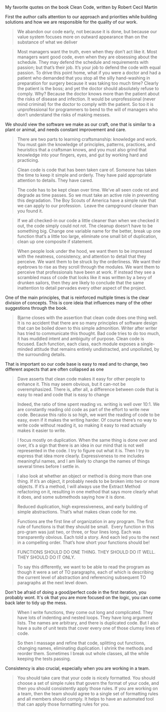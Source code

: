 My favorite quotes on the book Clean Code, written by Robert Cecil Martin

First the author calls attention to our approach and priorities while building solutions and how we are responsible for the quality of our work.

>We abandon our code early, not because it is done, but because our value system focuses more on outward appearance than on the substance of what we deliver

> Most managers want the truth, even when they don’t act like it. Most managers want good code, even when they are obsessing about the schedule. They may defend the schedule and requirements with passion; but that’s their job. It’s your job to defend the code with equal passion. To drive this point home, what if you were a doctor and had a patient who demanded that you stop all the silly hand-washing in preparation for surgery because it was taking too much time? Clearly the patient is the boss; and yet the doctor should absolutely refuse to comply. Why? Because the doctor knows more than the patient about the risks of disease and infection. It would be unprofessional (never mind criminal) for the doctor to comply with the patient. So too it is unprofessional for programmers to bend to the will of managers who don’t understand the risks of making messes.

We should view the software we make as our craft, one that is similar to a plant or animal, and needs constant improvement and care. 

>There are two parts to learning craftsmanship: knowledge and work. You must gain the knowledge of principles, patterns, practices, and heuristics that a craftsman knows, and you must also grind that knowledge into your fingers, eyes, and gut by working hard and practicing.

>Clean code is code that has been taken care of. Someone has taken the time to keep it simple and orderly. They have paid appropriate attention to details. They have cared.

> The code has to be kept clean over time. We’ve all seen code rot and degrade as time passes. So we must take an active role in preventing this degradation. The Boy Scouts of America have a simple rule that we can apply to our profession.  Leave the campground cleaner than you found it.

> If we all checked-in our code a little cleaner than when we checked it out, the code simply could not rot. The cleanup doesn’t have to be something big. Change one variable name for the better, break up one function that’s a little too large, eliminate one small bit of duplication, clean up one composite if statement.

>When people look under the hood, we want them to be impressed with the neatness, consistency, and attention to detail that they perceive. We want them to be struck by the orderliness. We want their eyebrows to rise as they scroll through the modules. We want them to perceive that professionals have been at work. If instead they see a scrambled mass of code that looks like it was written by a bevy of drunken sailors, then they are likely to conclude that the same inattention to detail pervades every other aspect of the project.

One of the main principles, that is reinforced multiple times is the clear division of concepts. This is core ideia that influences many of the other suggestions through the book.

> Bjarne closes with the assertion that clean code does one thing well. It is no accident that there are so many principles of software design that can be boiled down to this simple admonition. Writer after writer has tried to communicate this thought. Bad code tries to do too much, it has muddled intent and ambiguity of purpose. Clean code is focused. Each function, each class, each module exposes a single-minded attitude that remains entirely undistracted, and unpolluted, by the surrounding details.

That is important so our code base is easy to read and to change, two different aspects that are often collapsed as one

>Dave asserts that clean code makes it easy for other people to enhance it. This may seem obvious, but it can-not be overemphasized. There is, after all, a difference between code that is easy to read and code that is easy to change

> Indeed, the ratio of time spent reading vs. writing is well over 10:1. We are constantly reading old code as part of the effort to write new code. Because this ratio is so high, we want the reading of code to be easy, even if it makes the writing harder. Of course there’s no way to write code without reading it, so making it easy to read actually makes it easier to write.

>I focus mostly on duplication. When the same thing is done over and over, it’s a sign that there is an idea in our mind that is not well represented in the code. I try to figure out what it is. Then I try to express that idea more clearly. Expressiveness to me includes meaningful names, and I am likely to change the names of things several times before I settle in.
  
> I also look at whether an object or method is doing more than one thing. If it’s an object, it probably needs to be broken into two or more objects. If it’s a method, I will always use the Extract Method refactoring on it, resulting in one method that says more clearly what it does, and some submethods saying how it is done.

> Reduced duplication, high expressiveness, and early building of simple abstractions. That’s what makes clean code for me.

> Functions are the first line of organization in any program. The first rule of functions is that they should be small.  Every function in this pro-gram was just two, or three, or four lines long. Each was transparently obvious. Each told a story. And each led you to the next in a compelling order. That’s how short your functions should be!

>FUNCTIONS SHOULD DO ONE THING. THEY SHOULD DO IT WELL. THEY SHOULD DO IT ONLY.

>To say this differently, we want to be able to read the program as though it were a set of TO paragraphs, each of which is describing the current level of abstraction and referencing subsequent TO paragraphs at the next level down. 

Don't be afraid of doing a good/perfect code in the first iteration, you probably wont. It's ok that you are more focused on the logic, you can come back later to tidy up the mess.

>When I write functions, they come out long and complicated. They have lots of indenting and nested loops. They have long argument lists. The names are arbitrary, and there is duplicated code. But I also have a suite of unit tests that cover every one of those clumsy lines of code. 

> So then I massage and refine that code, splitting out functions, changing names, eliminating duplication. I shrink the methods and reorder them. Sometimes I break out whole classes, all the while keeping the tests passing.

Consistency is also crucial, especially when you are working in a team.

> You should take care that your code is nicely formatted. You should choose a set of simple rules that govern the format of your code, and then you should consistently apply those rules. If you are working on a team, then the team should agree to a single set of formatting rules and all members should comply. It helps to have an automated tool that can apply those formatting rules for you.

